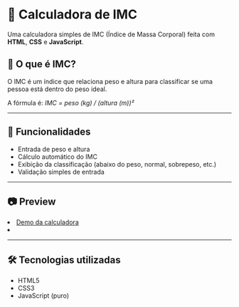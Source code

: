 # 🧮 Calculadora de IMC

Uma calculadora simples de IMC (Índice de Massa Corporal) feita com **HTML**, **CSS** e **JavaScript**.

## 📌 O que é IMC?

O IMC é um índice que relaciona peso e altura para classificar se uma pessoa está dentro do peso ideal.

A fórmula é: *IMC = peso (kg) / (altura (m))²*

---

## 🚀 Funcionalidades

- Entrada de peso e altura
- Cálculo automático do IMC
- Exibição da classificação (abaixo do peso, normal, sobrepeso, etc.)
- Validação simples de entrada

---

## 📷 Preview

<li><a href="../Calculadora-IMC/calculadora.png">Demo da calculadora</a><li>

---

## 🛠️ Tecnologias utilizadas

- HTML5
- CSS3
- JavaScript (puro)